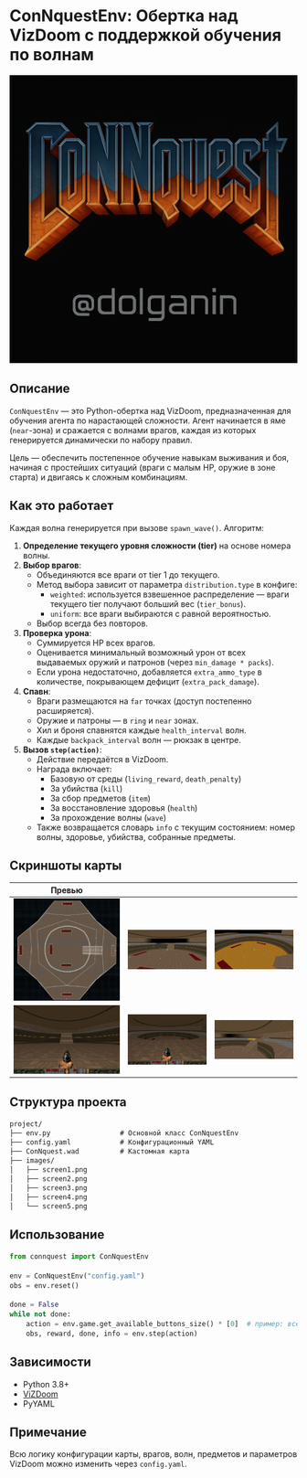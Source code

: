 # ConNquestEnv: Обертка над VizDoom с поддержкой обучения по волнам

![logo](images/logo.png)


## Описание

`ConNquestEnv` — это Python-обертка над VizDoom, предназначенная для обучения агента по нарастающей сложности. Агент начинается в яме (`near`-зона) и сражается с волнами врагов, каждая из которых генерируется динамически по набору правил.

Цель — обеспечить постепенное обучение навыкам выживания и боя, начиная с простейших ситуаций (враги с малым HP, оружие в зоне старта) и двигаясь к сложным комбинациям.

## Как это работает

Каждая волна генерируется при вызове `spawn_wave()`. Алгоритм:

1. **Определение текущего уровня сложности (tier)** на основе номера волны.
2. **Выбор врагов**:
   - Объединяются все враги от tier 1 до текущего.
   - Метод выбора зависит от параметра `distribution.type` в конфиге:
     - `weighted`: используется взвешенное распределение — враги текущего tier получают больший вес (`tier_bonus`).
     - `uniform`: все враги выбираются с равной вероятностью.
   - Выбор всегда без повторов.
3. **Проверка урона**:
   - Суммируется HP всех врагов.
   - Оценивается минимальный возможный урон от всех выдаваемых оружий и патронов (через `min_damage * packs`).
   - Если урона недостаточно, добавляется `extra_ammo_type` в количестве, покрывающем дефицит (`extra_pack_damage`).
4. **Спавн**:
   - Враги размещаются на `far` точках (доступ постепенно расширяется).
   - Оружие и патроны — в `ring` и `near` зонах.
   - Хил и броня спавнятся каждые `health_interval` волн.
   - Каждые `backpack_interval` волн — рюкзак в центре.
5. **Вызов `step(action)`**:
   - Действие передаётся в VizDoom.
   - Награда включает:
     - Базовую от среды (`living_reward`, `death_penalty`)
     - За убийства (`kill`)
     - За сбор предметов (`item`)
     - За восстановление здоровья (`health`)
     - За прохождение волны (`wave`)
   - Также возвращается словарь `info` с текущим состоянием: номер волны, здоровье, убийства, собранные предметы.


## Скриншоты карты

| Превью |     |     |
|--------|-----|-----|
| ![screen1](images/screen1.png) | ![screen2](images/screen2.png) | ![screen3](images/screen3.png) |
| ![screen4](images/screen4.png) | ![screen5](images/screen5.png) | ![screen5](images/screen6.png) |

## Структура проекта

```
project/
├── env.py                 # Основной класс ConNquestEnv
├── config.yaml            # Конфигурационный YAML
├── ConNquest.wad          # Кастомная карта
├── images/
│   ├── screen1.png
│   ├── screen2.png
│   ├── screen3.png
│   ├── screen4.png
│   └── screen5.png
```

## Использование

```python
from connquest import ConNquestEnv

env = ConNquestEnv("config.yaml")
obs = env.reset()

done = False
while not done:
    action = env.game.get_available_buttons_size() * [0]  # пример: все кнопки = 0
    obs, reward, done, info = env.step(action)
```

## Зависимости

- Python 3.8+
- [ViZDoom](https://github.com/mwydmuch/ViZDoom)
- PyYAML

## Примечание

Всю логику конфигурации карты, врагов, волн, предметов и параметров VizDoom можно изменить через `config.yaml`.